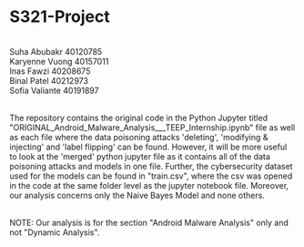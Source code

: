 # S321-Project
<br>Suha Abubakr 40120785
<br>Karyenne Vuong 40157011
<br>Inas Fawzi 40208675
<br>Binal Patel 40212973
<br>Sofia Valiante 40191897


<br>The repository contains the original code in the Python Jupyter titled "ORIGINAL_Android_Malware_Analysis___TEEP_Internship.ipynb" file as well as each file where the data poisoning attacks 'deleting', 'modifying & injecting' and 'label flipping' can be found. However, it will be more useful to look at the 'merged' python jupyter file as it contains all of the data poisoning attacks and models in one file. Further, the cybersecurity dataset used for the models can be found in "train.csv", where the csv was opened in the code at the same folder level as the jupyter notebook file. Moreover, our analysis concerns only the Naive Bayes Model and none others. 

<br>NOTE: Our analysis is for the section "Android Malware Analysis" only and not "Dynamic Analysis". 
